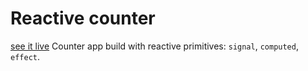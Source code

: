# Reactive counter
[see it live](https://github.com/muddv/reactive-app)
Counter app build with reactive primitives: `signal`, `computed`, `effect`.
